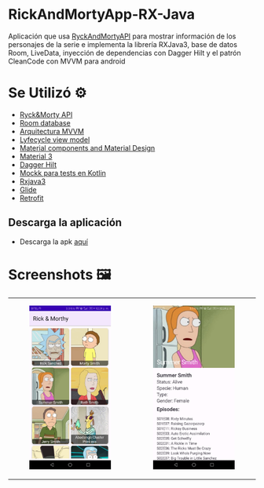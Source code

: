 # RickAndMortyApp-RX-Java
Aplicación que usa  [RyckAndMortyAPI](https://rickandmortyapi.com/documentation/) para mostrar información de los personajes de la serie e  implementa la librería RXJava3, base de datos Room, LiveData, inyección de dependencias con Dagger Hilt y el patrón CleanCode con MVVM para android


# Se Utilizó :gear:

* [Ryck&Morty API](https://rickandmortyapi.com/documentation/)
* [Room database](https://developer.android.com/jetpack/androidx/releases/room?gclid=EAIaIQobChMIh-Hoi7C_-gIVRxXUAR2kZAAsEAAYASAAEgJnivD_BwE&gclsrc=aw.ds)
* [Arquitectura MVVM](https://developer.android.com/jetpack/guide)
* [Lyfecycle view model](https://developer.android.com/jetpack/androidx/releases/lifecycle)
* [Material components and Material Design](https://material.io/components)
* [Material 3](https://m3.material.io/)
* [Dagger Hilt](https://developer.android.com/training/dependency-injection/hilt-android)
* [Mockk para tests en Kotlin](https://mockk.io/)
* [Rxjava3](https://github.com/ReactiveX/RxAndroid)
* [Glide](https://developer.android.com/training/dependency-injection/hilt-android) 
* [Retrofit](https://square.github.io/retrofit/)

## Descarga la aplicación 
* Descarga la apk [aquí](https://github.com/hall9zeha/RickAndMortyApp-RX-Java/raw/main/demo/app-debug.apk)

# Screenshots :framed_picture:
|  |  |
|--|--|
|<p align="center" width="70%"><img src="https://github.com/hall9zeha/RickAndMortyApp-RX-Java/blob/main/screenshots/screen1.jpg"  alt="drawing" width="70%" height="70%"/></p>|<p align="center" width="70%"><img src="https://github.com/hall9zeha/RickAndMortyApp-RX-Java/blob/main/screenshots/screen2.jpg" alt="drawing" width="70%" height="70%"/></p>|

